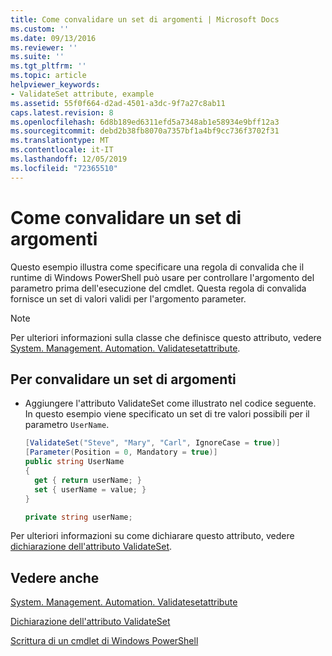 ```yaml
---
title: Come convalidare un set di argomenti | Microsoft Docs
ms.custom: ''
ms.date: 09/13/2016
ms.reviewer: ''
ms.suite: ''
ms.tgt_pltfrm: ''
ms.topic: article
helpviewer_keywords:
- ValidateSet attribute, example
ms.assetid: 55f0f664-d2ad-4501-a3dc-9f7a27c8ab11
caps.latest.revision: 8
ms.openlocfilehash: 6d8b189ed6311efd5a7348ab1e58934e9bff12a3
ms.sourcegitcommit: debd2b38fb8070a7357bf1a4bf9cc736f3702f31
ms.translationtype: MT
ms.contentlocale: it-IT
ms.lasthandoff: 12/05/2019
ms.locfileid: "72365510"
---
```

# <a name="how-to-validate-an-argument-set"></a>Come convalidare un set di argomenti

Questo esempio illustra come specificare una regola di convalida che il runtime di Windows PowerShell può usare per controllare l'argomento del parametro prima dell'esecuzione del cmdlet. Questa regola di convalida fornisce un set di valori validi per l'argomento parameter.

> [!NOTE]
> Per ulteriori informazioni sulla classe che definisce questo attributo, vedere [System. Management. Automation. Validatesetattribute](/dotnet/api/System.Management.Automation.ValidateSetAttribute).

## <a name="to-validate-an-argument-set"></a>Per convalidare un set di argomenti

- Aggiungere l'attributo ValidateSet come illustrato nel codice seguente. In questo esempio viene specificato un set di tre valori possibili per il parametro `UserName`.

    ```csharp
    [ValidateSet("Steve", "Mary", "Carl", IgnoreCase = true)]
    [Parameter(Position = 0, Mandatory = true)]
    public string UserName
    {
      get { return userName; }
      set { userName = value; }
    }

    private string userName;
    ```

Per ulteriori informazioni su come dichiarare questo attributo, vedere [dichiarazione dell'attributo ValidateSet](./validateset-attribute-declaration.md).

## <a name="see-also"></a>Vedere anche

[System. Management. Automation. Validatesetattribute](/dotnet/api/System.Management.Automation.ValidateSetAttribute)

[Dichiarazione dell'attributo ValidateSet](./validateset-attribute-declaration.md)

[Scrittura di un cmdlet di Windows PowerShell](./writing-a-windows-powershell-cmdlet.md)
